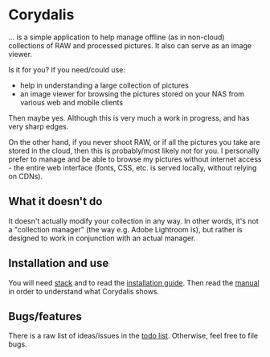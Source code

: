 # Corydalis

… is a simple application to help manage offline (as in non-cloud)
collections of RAW and processed pictures. It also can serve as an
image viewer.

Is it for you? If you need/could use:

* help in understanding a large collection of pictures
* an image viewer for browsing the pictures stored on your NAS from
  various web and mobile clients

Then maybe yes. Although this is very much a work in progress, and has
very sharp edges.

On the other hand, if you never shoot RAW, or if all the pictures you
take are stored in the cloud, then this is probably/most likely not
for you. I personally prefer to manage and be able to browse my
pictures without internet access - the entire web interface (fonts,
CSS, etc. is served locally, without relying on CDNs).

## What it doesn't do

It doesn't actually modify your collection in any way. In other words,
it's not a "collection manager" (the way e.g. Adobe Lightroom is), but
rather is designed to work in conjunction with an actual manager.

## Installation and use

You will need [stack](https://docs.haskellstack.org/en/stable/README/)
and to read the [installation guide](docs/install.md). Then read the
[manual](docs/manual.md) in order to understand what Corydalis shows.

## Bugs/features

There is a raw list of ideas/issues in the [todo
list](docs/todo.md). Otherwise, feel free to file bugs.
